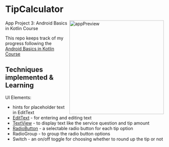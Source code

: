 # TipCalculator

<img align="right" src="" alt="appPreview" width="300"/>

App Project 3: Android Basics in Kotlin Course

This repo keeps track of my progress following the [Android Basics in Kotlin Course](https://developer.android.com/courses/android-basics-kotlin/course)

## Techniques implemented & Learning

UI Elements:
- hints for placeholder text in EditText
- [EditText](https://developer.android.com/reference/kotlin/android/widget/EditText?authuser=1) - for entering and editing text
- [TextView](https://developer.android.com/reference/kotlin/android/widget/TextView?authuser=1) - to display text like the service question and tip amount
- [RadioButton](https://developer.android.com/guide/topics/ui/controls/radiobutton?authuser=1#kotlin) - a selectable radio button for each tip option
- RadioGroup - to group the radio button options
- Switch - an on/off toggle for choosing whether to round up the tip or not




